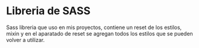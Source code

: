 # Libreria de SASS

Sass libreria que uso en mis proyectos, contiene un reset de los estilos, mixin y en el aparatado de reset se agregan todos los estilos que se pueden volver a utilizar.